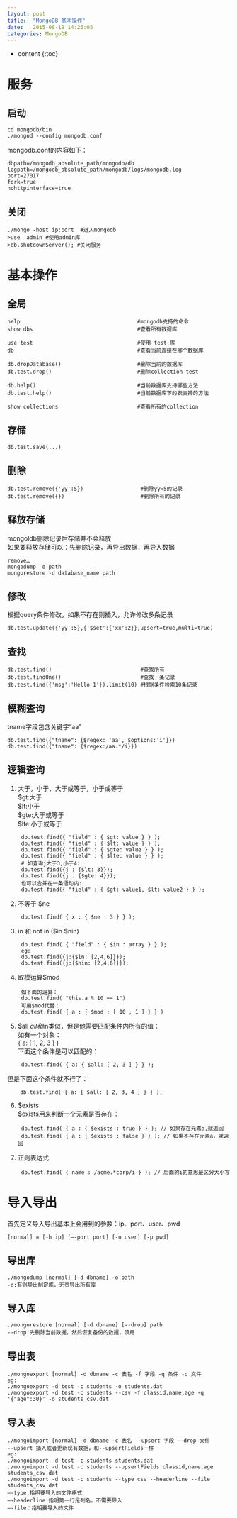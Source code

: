 ```yaml
---
layout: post
title:  "MongoDB 基本操作"
date:   2015-08-19 14:26:05
categories: MongoDB
---
```


* content
{:toc}

# 服务

## 启动

	cd mongodb/bin
	./mongod --config mongodb.conf

mongodb.conf的内容如下：

	dbpath=/mongodb_absolute_path/mongodb/db
	logpath=/mongodb_absolute_path/mongodb/logs/mongodb.log
	port=27017
	fork=true
	nohttpinterface=true	

## 关闭

	./mongo -host ip:port  #进入mongodb
	>use  admin #使用admin库
	>db.shutdownServer(); #关闭服务

# 基本操作

## 全局

	help                                     #mongodb支持的命令
	show dbs                                 #查看所有数据库
	
	use test                                 #使用 test 库
	db                                       #查看当前连接在哪个数据库
	
	db.dropDatabase()                        #删除当前的数据库
	db.test.drop()                           #删除collection test
	
	db.help()                                #当前数据库支持哪些方法
	db.test.help()                           #当前数据库下的表支持的方法
	
	show collections                         #查看所有的collection

## 存储

	db.test.save(...)

## 删除

	db.test.remove({'yy':5})                  #删除yy=5的记录 
	db.test.remove({})                        #删除所有的记录

## 释放存储

mongoldb删除记录后存储并不会释放  
如果要释放存储可以：先删除记录，再导出数据，再导入数据

	remove…
	mongodump -o path
	mongorestore -d database_name path

## 修改

根据query条件修改，如果不存在则插入，允许修改多条记录

	db.test.update({'yy':5},{'$set':{'xx':2}},upsert=true,multi=true)

## 查找

	db.test.find()                            #查找所有
	db.test.findOne()                         #查找一条记录
	db.test.find({'msg':'Hello 1'}).limit(10) #根据条件检索10条记录

## 模糊查询

tname字段包含关键字“aa”

	db.test.find({"tname": {$regex: 'aa', $options:'i'}}) 
	db.test.find({"tname": {$regex:/aa.*/i}}) 

## 逻辑查询

1. 大于，小于，大于或等于，小于或等于  
$gt:大于  
$lt:小于  
$gte:大于或等于  
$lte:小于或等于  

		db.test.find({ "field" : { $gt: value } } );  
		db.test.find({ "field" : { $lt: value } } );  
		db.test.find({ "field" : { $gte: value } } );  
		db.test.find({ "field" : { $lte: value } } );  
		# 如查询j大于3,小于4:  
		db.test.find({j : {$lt: 3}});  
		db.test.find({j : {$gte: 4}});  
		也可以合并在一条语句内:  
		db.test.find({ "field" : { $gt: value1, $lt: value2 } } ); 
2. 不等于 $ne

		db.test.find( { x : { $ne : 3 } } );

3. in 和 not in ($in $nin)

		db.test.find( { "field" : { $in : array } } );
		eg:
		db.test.find({j:{$in: [2,4,6]}});
		db.test.find({j:{$nin: [2,4,6]}});

4. 取模运算$mod

		如下面的运算：
		db.test.find( "this.a % 10 == 1")
		可用$mod代替：
		db.test.find( { a : { $mod : [ 10 , 1 ] } } )
5. $all
$all和$in类似，但是他需要匹配条件内所有的值：  
如有一个对象：  
{ a: [ 1, 2, 3 ] }  
下面这个条件是可以匹配的：

		db.test.find( { a: { $all: [ 2, 3 ] } } );
但是下面这个条件就不行了：

		db.test.find( { a: { $all: [ 2, 3, 4 ] } } );

6. $exists  
$exists用来判断一个元素是否存在：

		db.test.find( { a : { $exists : true } } ); // 如果存在元素a,就返回
		db.test.find( { a : { $exists : false } } ); // 如果不存在元素a，就返回

7. 正则表达式

		db.test.find( { name : /acme.*corp/i } ); // 后面的i的意思是区分大小写

# 导入导出

首先定义导入导出基本上会用到的参数：ip、port、user、pwd

	[normal] = [-h ip] [—-port port] [-u user] [-p pwd]

## 导出库

	./mongodump [normal] [-d dbname] -o path
	-d:有则导出制定库，无责导出所有库

## 导入库

	./mongorestore [normal] [-d dbname] [--drop] path
	--drop:先删除当前数据，然后恢复备份的数据，慎用

## 导出表

	./mongoexport [normal] -d dbname -c 表名 -f 字段 -q 条件 -o 文件
	eg:
	./mongoexport -d test -c students -o students.dat
	./mongoexport -d test -c students --csv -f classid,name,age -q '{"age":30}' -o students_csv.dat

## 导入表

	./mongoimport [normal] -d dbname -c 表名 --upsert 字段 --drop 文件
	--upsert 插入或者更新现有数据，和--upsertFields一样
	eg:
	./mongoimport -d test -c students students.dat
	./mongoimport -d test -c students --upsertFields classid,name,age students_csv.dat
	./mongoimport -d test -c students --type csv --headerline --file students_csv.dat 
	—-type:指明要导入的文件格式
	—-headerline:指明第一行是列名，不需要导入
	—-file：指明要导入的文件

